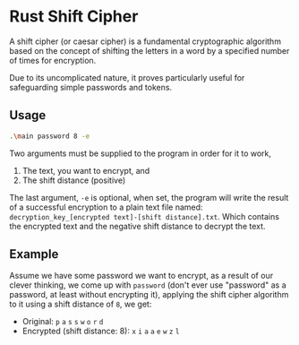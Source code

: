 # Rust Shift Cipher
A shift cipher (or caesar cipher) is a fundamental cryptographic algorithm based on the concept of shifting the letters in a word by a specified number of times for encryption.  

Due to its uncomplicated nature, it proves particularly useful for safeguarding simple passwords and tokens.

## Usage
```sh
.\main password 8 -e
```

Two arguments must be supplied to the program in order for it to work,
1. The text, you want to encrypt, and
2. The shift distance (positive)

The last argument, `-e` is optional, when set, the program will write the result of a successful encryption to a plain text file named: `decryption_key_[encrypted text]-[shift distance].txt`. Which contains the encrypted text and the negative shift distance to decrypt the text.

## Example
Assume we have some password we want to encrypt, as a result of our clever thinking, we come up with `password` (don't ever use "password" as a password, at least without encrypting it), applying the shift cipher algorithm to it using a shift distance of `8`, we get:
- Original: `p` `a` `s` `s` `w` `o` `r` `d`
- Encrypted (shift distance: 8): `x` `i` `a` `a` `e` `w` `z` `l`

